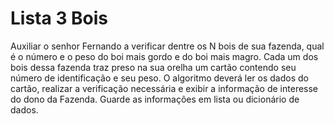 # Lista 3 Bois
 Auxiliar o senhor Fernando a verificar dentre os N bois de sua fazenda, qual é o número e o peso do boi mais gordo e do boi mais magro. Cada um dos bois dessa fazenda traz preso na sua orelha um cartão contendo seu número de identificação e seu peso. O algoritmo deverá ler os dados do cartão, realizar a verificação necessária e exibir a informação de interesse do dono da Fazenda. Guarde as informações em lista ou dicionário de dados. 
